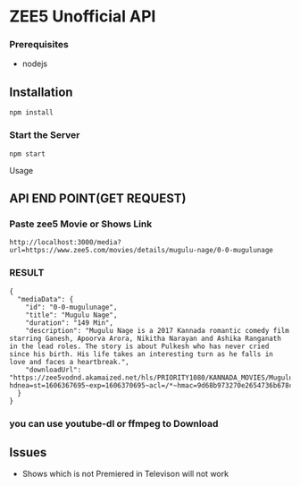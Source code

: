 # ZEE5 Unofficial API

### Prerequisites

- nodejs

## Installation

```
npm install
```

### Start the Server

```
npm start
```

Usage

## API END POINT(GET REQUEST)

### Paste zee5 Movie or Shows Link

```
http://localhost:3000/media?url=https://www.zee5.com/movies/details/mugulu-nage/0-0-mugulunage
```

### RESULT

```
{
  "mediaData": {
    "id": "0-0-mugulunage",
    "title": "Mugulu Nage",
    "duration": "149 Min",
    "description": "Mugulu Nage is a 2017 Kannada romantic comedy film starring Ganesh, Apoorva Arora, Nikitha Narayan and Ashika Ranganath in the lead roles. The story is about Pulkesh who has never cried since his birth. His life takes an interesting turn as he falls in love and faces a heartbreak.",
    "downloadUrl": "https://zee5vodnd.akamaized.net/hls/PRIORITY1080/KANNADA_MOVIES/Mugulunage_Kannada_Movie_Revised.mp4/index.m3u8?hdnea=st=1606367695~exp=1606370695~acl=/*~hmac=9d68b973270e2654736b678cccba63f86a469a9b6dfb9ac0dd6ded3926d6a1c9"
  }
}
```

### you can use youtube-dl or ffmpeg to Download

## Issues

- Shows which is not Premiered in Televison will not work
